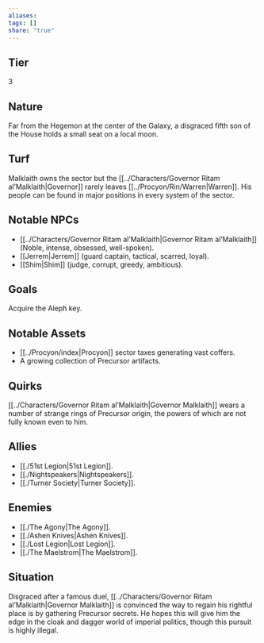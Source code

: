 ```yaml
---
aliases: 
tags: []
share: "true"
---
```

## Tier

3

## Nature

Far from the Hegemon at the center of the Galaxy, a disgraced fifth son of the House holds a small seat on a local moon.

## Turf

Malklaith owns the sector but the [[../Characters/Governor Ritam al’Malklaith|Governor]] rarely leaves [[../Procyon/Rin/Warren|Warren]]. His people can be found in major positions in every system of the sector.

## Notable NPCs

- [[../Characters/Governor Ritam al’Malklaith|Governor Ritam al’Malklaith]] (Noble, intense, obsessed, well-spoken).
- [[Jerrem|Jerrem]] (guard captain, tactical, scarred, loyal).
- [[Shim|Shim]] (judge, corrupt, greedy, ambitious).


## Goals

Acquire the Aleph key.

## Notable Assets

- [[../Procyon/index|Procyon]] sector taxes generating vast coffers.
- A growing collection of Precursor artifacts.


## Quirks

[[../Characters/Governor Ritam al’Malklaith|Governor Malklaith]] wears a number of strange rings of Precursor origin, the powers of which are not fully known even to him.

## Allies

- [[./51st Legion|51st Legion]].
- [[./Nightspeakers|Nightspeakers]].
- [[./Turner Society|Turner Society]].


## Enemies

- [[./The Agony|The Agony]].
- [[./Ashen Knives|Ashen Knives]].
- [[./Lost Legion|Lost Legion]].
- [[./The Maelstrom|The Maelstrom]].


## Situation

Disgraced after a famous duel, [[../Characters/Governor Ritam al’Malklaith|Governor Malklaith]] is convinced the way to regain his rightful place is by gathering Precursor secrets. He hopes this will give him the edge in the cloak and dagger world of imperial politics, though this pursuit is highly illegal.
